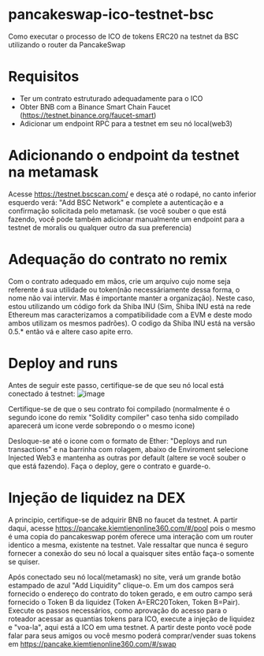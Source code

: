 # pancakeswap-ico-testnet-bsc
Como executar o processo de ICO de tokens ERC20 na testnet da BSC utilizando o router da PancakeSwap

# Requisitos
- Ter um contrato estruturado adequadamente para o ICO
- Obter BNB com a Binance Smart Chain Faucet (https://testnet.binance.org/faucet-smart)
- Adicionar um endpoint RPC para a testnet em seu nó local(web3)

# Adicionando o endpoint da testnet na metamask
Acesse https://testnet.bscscan.com/ e desça até o rodapé, no canto inferior esquerdo verá: "Add BSC Network" e complete a autenticação e a confirmação solicitada pelo metamask.
(se você souber o que está fazendo, você pode também adicionar manualmente um endpoint para a testnet de moralis ou qualquer outro da sua preferencia)

# Adequação do contrato no remix
Com o contrato adequado em mãos, crie um arquivo cujo nome seja referente á sua utilidade ou token(não necessáriamente dessa forma, o nome não vai intervir. Mas é importante manter a organização). Neste caso, estou utilizando um código fork da Shiba INU (Sim, Shiba INU está na rede Ethereum mas caracterizamos a compatibilidade com a EVM e deste modo ambos utilizam os mesmos padrões). O codigo da Shiba INU está na versão 0.5.* então vá e altere caso apite erro.


# Deploy and runs
Antes de seguir este passo, certifique-se de que seu nó local está conectado á testnet:     ![image](https://user-images.githubusercontent.com/93963677/157054297-37b92041-1ec5-4444-bae5-5f59529de859.png)

Certifique-se de que o seu contrato foi compilado (normalmente é o segundo icone do remix "Solidity compiler" caso tenha sido compilado aparecerá um icone verde sobrepondo o o mesmo icone)

Desloque-se até o icone com o formato de Ether: "Deploys and run transactions" e na barrinha com rolagem, abaixo de Enviroment selecione Injected Web3 e mantenha as outras por default (altere se você souber o que está fazendo). Faça o deploy, gere o contrato e guarde-o.

# Injeção de liquidez na DEX
A principio, certifique-se de adquirir BNB no faucet da testnet. A partir daqui, acesse https://pancake.kiemtienonline360.com/#/pool pois o mesmo é uma copia do pancakeswap porém oferece uma interação com um router identico a mesma, existente na testnet.
Vale ressaltar que nunca é seguro fornecer a conexão do seu nó local a quaisquer sites então faça-o somente se quiser.

Após conectado seu nó local(metamask) no site, verá um grande botão estampado de azul "Add Liquidity" clique-o. Em um dos campos será fornecido o endereço do contrato do token gerado, e em outro campo será fornecido o Token B da liquidez (Token A=ERC20Token, Token B=Pair). Execute os passos necessários, como aprovação do acesso para o roteador acessar as quantias tokens para ICO, execute a injeção de liquidez e "voa-la", aqui está a ICO em uma testnet. A partir deste ponto você pode falar para seus amigos ou você mesmo poderá comprar/vender suas tokens em https://pancake.kiemtienonline360.com/#/swap


